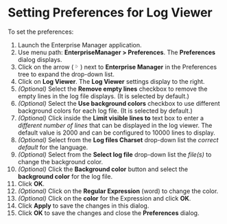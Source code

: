 # Setting Preferences for Log Viewer

To set the preferences:

1. Launch the Enterprise Manager application.
2. Use menu path: **EnterpriseManager \> Preferences**. The **Preferences** dialog displays.
3. Click on the arrow (![Expand Arrow](../../../Resources/Images/EM/EMarrowtoexpand.png "Expand Arrow ")) next to **Enterprise Manager** in the Preferences tree to expand the drop-down list.
4. Click on **Log Viewer**. The **Log Viewer** settings display to the right.
5. *(Optional)* Select the **Remove empty lines** checkbox to remove the empty lines in the log file displays. (It is selected by default.)
6. *(Optional)* Select the **Use background colors** checkbox to use different background colors for each log file. (It is selected by default.)
7. *(Optional)* Click inside the **Limit visible lines to** text box to enter a *different number of lines* that can be displayed in the log viewer. The default value is 2000 and can be configured to 10000 lines to display.
8. *(Optional)* Select from the **Log files Charset** drop-down list the *correct default* for the language.
9. *(Optional)* Select from the **Select log file** drop-down list the *file(s)* to change the background color.
10. *(Optional)* Click the **Background color** button and select the **background color** for the log file.
11. Click **OK**.
12. *(Optional)* Click on the **Regular Expression** (word) to change the color.
13. *(Optional)* Click on the **color** for the Expression and click **OK**.
14. Click **Apply** to save the changes in this dialog.
15. Click **OK** to save the changes and close the **Preferences** dialog.
